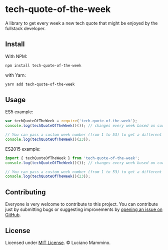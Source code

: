 # tech-quote-of-the-week

A library to get every week a new tech quote that might be enjoyed by the fullstack developer.


## Install

With NPM:

```bash
npm install tech-quote-of-the-week
```

with Yarn:

```bash
yarn add tech-quote-of-the-week
```


## Usage

ES5 example:

```javascript
var techQuoteOfTheWeek = require('tech-quote-of-the-week');
console.log(techQuoteOfTheWeek()()); // changes every week based on current time

// You can pass a custom week number (from 1 to 53) to get a different quote
console.log(techQuoteOfTheWeek()(23));
```

ES2015 example:

```javascript
import { techQuoteOfTheWeek } from 'tech-quote-of-the-week';
console.log(techQuoteOfTheWeek()()); // changes every week based on current time

// You can pass a custom week number (from 1 to 53) to get a different quote
console.log(techQuoteOfTheWeek()(23));
```


## Contributing

Everyone is very welcome to contribute to this project.
You can contribute just by submitting bugs or suggesting improvements by
[opening an issue on GitHub](https://github.com/FullStackBulletin/tech-quote-of-the-week/issues).


## License

Licensed under [MIT License](LICENSE). © Luciano Mammino.
